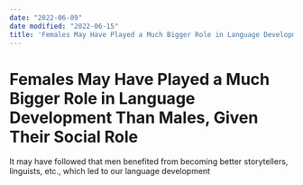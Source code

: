 ```yaml
---
date: "2022-06-09"
date modified: "2022-06-15"
title: 'Females May Have Played a Much Bigger Role in Language Development Than Males, Given Their Social Role'
---
```


# Females May Have Played a Much Bigger Role in Language Development Than Males, Given Their Social Role
It may have followed that men benefited from becoming better storytellers, linguists, etc., which led to our language development
